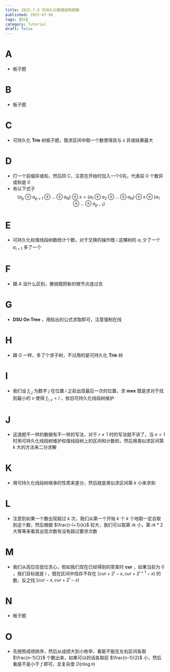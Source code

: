 ```yaml
---
title: 2025.7.8 可持久化数据结构题解
published: 2025-07-08
tags: [DS]
category: Tutorial
draft: false
---
```


# A

- 板子题

# B

- 板子题

# C

- 可持久化 $\mathbf{Trie}$ 树板子题，既求区间中取一个数使得其与 $x$ 异或结果最大

# D

- 打一个前缀异或和，然后同 C，注意在开始时加入一个0先，代表前 $0$ 个数异或和是 $0$
- 有以下式子
$$(a_{p} \oplus a_{p+1} \oplus...\oplus a_{N})\oplus x=(a_{1}\oplus a_{2}\oplus...\oplus a_{N})\oplus x\oplus(a_1\oplus...\oplus a_{p-1})$$

# E

- 可持久化权值线段树数统计个数，对于交换的操作既 $i$ 这棵树的 $a_{i}$ 少了一个 $a_{i+1}$ 多了一个

# F

- 跟 $A$ 没什么区别，撤销既把新的根节点连过去

# G

-  $\mathbf{DSU\; On\; Tree}$ ，用给出的公式求取即可，注意强制在线

# H

- 跟 $G$ 一样，多了个求子树，不过用的是可持久化 $\mathbf{Trie}$ 树

# I

- 我们设 $f_{i,j}$ 为数字 $j$ 在位置 $i$ 之前出现最后一次的位置，求 $\mathbf{mex}$ 既是求对于找到最小的 $v$ 使得 $f_{r,v}<l$ ，依旧可持久化线段树维护

# J


- 这道题不一样的数据有不一样的写法，对于 $r\ne 1$ 时的写法就不讲了，当 $n=1$ 时用可持久化线段树维护权值线段树上的区间和计数和，然后用类似求区间第 $k$ 大的方法来二分求解

# K

- 用可持久化线段树继承的性质来差分，然后就是类似求区间第 $k$ 小来求和

# L

- 注意到如果一个数出现超过 $k$ 次，我们从第一个开始 $k$ 个 $k$ 个地取一定会取到这个数，然后根据 $\frac{r-l+1}{k}$ 较大，我们可以取第 $rk$ 小，第 $rk*2$ 大等等来看其出现次数有没有超过要求次数

# M

- 我们从高位往低位贪心，假如我们现在已经得到的答案时 $\mathbf{cur}$ ，如果当前为 $0$ ，我们目标就是 $i$ ，既在区间中找存不存在 $[cur+2^{i}-x,cur+2^{i+1}-x)$ 的数，反之找 $[cur-x,cur+2^{i}-x)$

# N

- 板子题

# O

- 先按照成绩排序，然后从成绩大到小枚举，看能不能在左右区间各取 $\frac{n-1}{2}$ 个数出来，如果可以的话各取前 $\frac{n-1}{2}$ 小，然后看是不是小于 $f$ 即可，总复杂度 $O(n\log n)$ 
